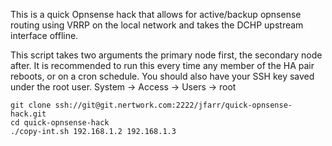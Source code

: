 This is a quick Opnsense hack that allows for active/backup opnsense routing using VRRP on the local network and takes the DCHP upstream interface offline.

This script takes two arguments the primary node first, the secondary node after. It is recommended to run this every time any member of the HA pair reboots, or on a cron schedule. You should also have your SSH key saved under the root user. System -> Access -> Users -> root

```
git clone ssh://git@git.nertwork.com:2222/jfarr/quick-opnsense-hack.git
cd quick-opnsense-hack
./copy-int.sh 192.168.1.2 192.168.1.3
```
